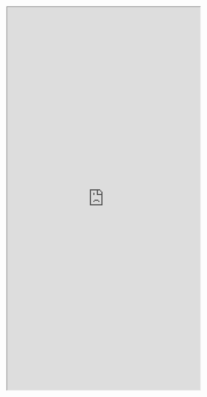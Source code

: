 <iframe width="100%" height="1000" src="https://github.com/nvm-sh/nvm?tab=readme-ov-file#installing-and-updating"/>
